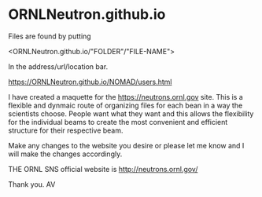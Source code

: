 # ORNLNeutron.github.io

Files are found by putting 

<ORNLNeutron.github.io/"FOLDER"/"FILE-NAME">

In the address/url/location bar. 

https://ORNLNeutron.github.io/NOMAD/users.html

I have created  a maquette for the https://neutrons.ornl.gov site. 
This is a flexible and dynmaic route of organizing files for each bean in a way the scientists choose. 
People want what they want and this allows the flexibility for the individual beams to create the most convenient and efficient structure for their respective beam. 

Make any changes to the website you desire or please let me know and I will make the changes accordingly. 

THE ORNL SNS official website is http://neutrons.ornl.gov/

Thank you.
AV
